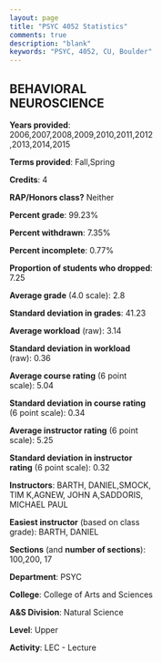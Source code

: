 ```yaml
---
layout: page
title: "PSYC 4052 Statistics"
comments: true
description: "blank"
keywords: "PSYC, 4052, CU, Boulder"
--- 
```

<head>
<script src="https://ajax.googleapis.com/ajax/libs/jquery/2.1.3/jquery.min.js"></script>
<script src="https://dl.dropboxusercontent.com/s/pc42nxpaw1ea4o9/highcharts.js?dl=0"></script>
<!-- <script src="../assets/js/highcharts.js"></script> -->
<style type="text/css">@font-face {
	font-family: "Bebas Neue";
	src: url(https://www.filehosting.org/file/details/544349/BebasNeue%20Regular.otf) format("opentype");
	}
	h1.Bebas { 
		font-family: "Bebas Neue", Verdana, Tahoma;
	}
</style>
</head>
<body>
	<div id="container" style="float: right; width: 45%; height: 88%; margin-left: 2.5%; margin-right: 2.5%;"></div>
	<script language="JavaScript">
		$(document).ready(function() {
		var chart = {type: 'column'};
		var title = {text: 'Grade Distribution'};
		var xAxis = {categories: ['A','B','C','D','F'],crosshair: true};
		var yAxis = {min: 0,title: {text: 'Percentage'}};
		var tooltip = {headerFormat: '<center><b><span style="font-size:20px">{point.key}</span></b></center>',
		               pointFormat: '<td style="padding:0"><b>{point.y:.1f}%</b></td>',
		               footerFormat: '</table>',shared: true,useHTML: true};
		var plotOptions = {column: {pointPadding: 0.0,borderWidth: 0}};  
		var credits = {enabled: false};var series= [{name: 'Percent',data: [34.17,34.65,19.53,5.98,5.67,]}];
		var json = {};
		json.chart = chart;
		json.title = title;
		json.tooltip = tooltip;
		json.xAxis = xAxis;
		json.yAxis = yAxis;  
		json.series = series;
		json.plotOptions = plotOptions;  
		json.credits = credits;
		$('#container').highcharts(json);
	});
	</script>
</body>
			   
## BEHAVIORAL NEUROSCIENCE

**Years provided**: 2006,2007,2008,2009,2010,2011,2012,2013,2014,2015

**Terms provided**: Fall,Spring

**Credits**: 4

**RAP/Honors class?** Neither

**Percent grade**: 99.23%

**Percent withdrawn**: 7.35%

**Percent incomplete**: 0.77%

**Proportion of students who dropped**: 7.25

**Average grade** (4.0 scale): 2.8

**Standard deviation in grades**: 41.23

**Average workload** (raw): 3.14

**Standard deviation in workload** (raw): 0.36

**Average course rating** (6 point scale): 5.04

**Standard deviation in course rating** (6 point scale): 0.34

**Average instructor rating** (6 point scale): 5.25

**Standard deviation in instructor rating** (6 point scale): 0.32

**Instructors**: BARTH, DANIEL,SMOCK, TIM K,AGNEW, JOHN A,SADDORIS, MICHAEL PAUL

**Easiest instructor** (based on class grade): BARTH, DANIEL

**Sections** (and **number of sections**): 100,200, 17

**Department**: PSYC

**College**: College of Arts and Sciences

**A&S Division**: Natural Science

**Level**: Upper

**Activity**: LEC - Lecture